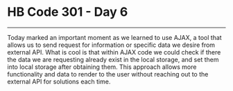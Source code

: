 # HB Code 301 - Day 6

<hr />

<p>
Today marked an important moment as we learned to use AJAX, a tool that allows us to send request for information or specific data we desire from external API. What is cool is that within AJAX code we could check if there the data we are requesting already exist in the local storage, and set them into local storage after obtaining them. This approach allows more functionality and data to render to the user without reaching out to the external API for solutions each time.

</p>
